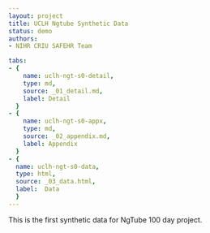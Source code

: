 ```yaml
---
layout: project
title: UCLH Ngtube Synthetic Data
status: demo
authors:
- NIHR CRIU SAFEHR Team

tabs:
- {
    name: uclh-ngt-s0-detail,
    type: md,
    source: _01_detail.md,
    label: Detail
  }
- {
    name: uclh-ngt-s0-appx,
    type: md,
    source: _02_appendix.md,
    label: Appendix
  }
- {
  name: uclh-ngt-s0-data,
  type: html,
  source: _03_data.html,
  label:  Data
  }
---
```


This is the first synthetic data for NgTube 100 day project.
